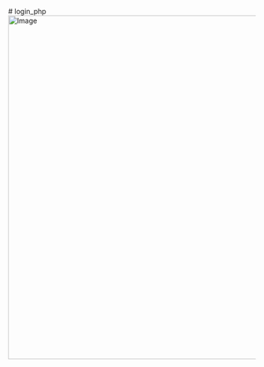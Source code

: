 #   l o g i n _ p h p 
 
 
<img width="792" height="700" alt="Image" src="https://github.com/user-attachments/assets/2d7ebc9e-b0c7-4755-8d4a-3100e6b1646e" />

